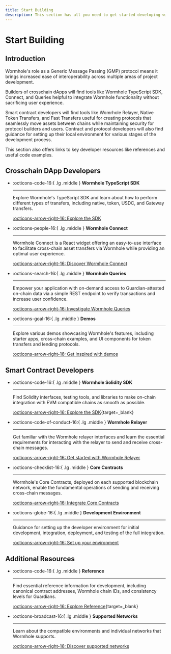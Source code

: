 ```yaml
---
title: Start Building
description: This section has all you need to get started developing with Wormhole, including a guide to supported networks and tool sets and code examples.
---
```


# Start Building

## Introduction

Wormhole's role as a Generic Message Passing (GMP) protocol means it brings increased ease of interoperability across multiple areas of project development. 

Builders of crosschain dApps will find tools like Wormhole TypeScript SDK, Connect, and Queries helpful to integrate Wormhole functionality without sacrificing user experience. 

Smart contract developers will find tools like Womrhole Relayer, Native Token Transfers, and Fast Transfers useful for creating protocols that seamlessly move assets between chains while maintaining security for protocol builders and users. Contract and protocol developers will also find guidance for setting up their local environment for various stages of the development process. 

This section also offers links to key developer resources like references and useful code examples. 

## Crosschain DApp Developers

<div class="grid cards" markdown>

-   :octicons-code-16:{ .lg .middle } **Wormhole TypeScript SDK**

    ---

    Explore Wormhole's TypeScript SDK and learn about how to perform different types of transfers, including native, token, USDC, and Gateway transfers.

    [:octicons-arrow-right-16: Explore the SDK](/build/applications/wormhole-sdk/)

-   :octicons-people-16:{ .lg .middle } **Wormhole Connect**

    ---

    Wormhole Connect is a React widget offering an easy-to-use interface to facilitate cross-chain asset transfers via Wormhole while providing an optimal user experience.

    [:octicons-arrow-right-16: Discover Wormhole Connect](/build/applications/connect/)

-   :octicons-search-16:{ .lg .middle } **Wormhole Queries**

    ---

    Empower your application with on-demand access to Guardian-attested on-chain data via a simple REST endpoint to verify transactions and increase user confidence.

    [:octicons-arrow-right-16: Investigate Wormhole Queries](/build/application/queries/)

-   :octicons-goal-16:{ .lg .middle } **Demos**

    ---

    Explore various demos showcasing Wormhole's features, including starter apps, cross-chain examples, and UI components for token transfers and lending protocols.

    [:octicons-arrow-right-16: Get inspired with demos](/build/start-building/demos/)

</div>

## Smart Contract Developers

<div class="grid cards" markdown>

-   :octicons-code-16:{ .lg .middle } **Wormhole Solidity SDK**

    ---

    Find Solidity interfaces, testing tools, and libraries to make on-chain integration with EVM compatible chains as smooth as possible.

    [:octicons-arrow-right-16: Explore the SDK](https://github.com/wormhole-foundation/wormhole-solidity-sdk){target=\_blank}

-   :octicons-code-of-conduct-16:{ .lg .middle } **Wormhole Relayer**

    ---

    Get familiar with the Wormhole relayer interfaces and learn the essential requirements for interacting with the relayer to send and receive cross-chain messages.

    [:octicons-arrow-right-16: Get started with Wormhole Relayer](/build/contract-integrations/wormhole-relayers/)

-   :octicons-checklist-16:{ .lg .middle } **Core Contracts**

    ---

    Wormhole's Core Contracts, deployed on each supported blockchain network, enable the fundamental operations of sending and receiving cross-chain messages.

    [:octicons-arrow-right-16: Integrate Core Contracts](/build/contract-integrations/core-contracts/)

-   :octicons-globe-16:{ .lg .middle } **Development Environment**

    ---

    Guidance for setting up the developer environment for initial development, integration, deployment, and testing of the full integration.

    [:octicons-arrow-right-16: Set up your environment](/build/contract-integrations/dev-env/)

</div>

## Additional Resources

<div class="grid cards" markdown>

-   :octicons-code-16:{ .lg .middle } **Reference**

    ---

    Find essential reference information for development, including canonical contract addresses, Wormhole chain IDs, and consistency levels for Guardians.

    [:octicons-arrow-right-16: Explore Reference](/build/reference/){target=\_blank}

-   :octicons-broadcast-16:{ .lg .middle } **Supported Networks**

    ---

    Learn about the compatible environments and individual networks that Wormhole supports.

    [:octicons-arrow-right-16: Discover supported networks](/build/start-building/supported-networks/)

</div>
